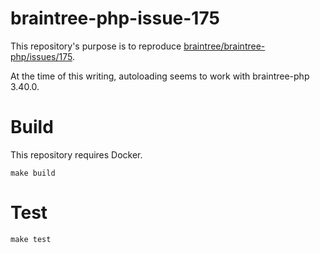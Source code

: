 # braintree-php-issue-175

This repository's purpose is to reproduce [braintree/braintree-php/issues/175](https://github.com/braintree/braintree_php/issues/175).

At the time of this writing, autoloading seems to work with braintree-php 3.40.0.

# Build

This repository requires Docker.

```
make build
```

# Test
```
make test
```

